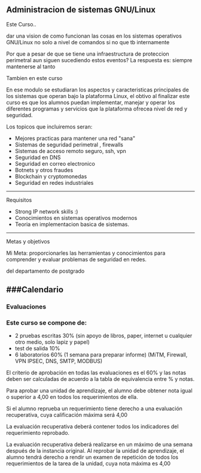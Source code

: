 ## Administracion de sistemas GNU/Linux 

Este Curso..

dar una vision de como funcionan las cosas en los sistemas operativos GNU/Linux no solo a nivel de comandos si no que tb internamente

Por que a pesar de que se tiene una infraestructura de proteccion perimetral aun siguen sucediendo estos eventos?
La respuesta es: siempre mantenerse al tanto

Tambien en este curso

En ese modulo se estudiaran los aspectos y caracteristicas principales de los sistemas que operan bajo la plataforma Linux, el obtivo al finalizar este curso es que los alumnos puedan implementar, manejar y operar los diferentes programas y servicios que la plataforma ofrecea nivel de red y seguridad.

Los topicos que incluiremos seran:

- Mejores practicas para mantener una red "sana"
- Sistemas de seguridad perimetral , firewalls
- Sistemas de acceso remoto seguro, ssh, vpn
- Seguridad en DNS
- Seguridad en correo electronico
- Botnets y otros fraudes
- Blockchain y cryptomonedas
- Seguridad en redes industriales

----------------
Requisitos

- Strong IP network skills :)
- Conocimientos en sistemas operativos modernos
- Teoria en implementacion basica de sistemas.

--------------
Metas y objetivos

Mi Meta:
proporcionarles las herramientas y conocimientos para comprender y evaluar problemas de seguridad en redes.

del departamento de postgrado


###Calendario
--------

### Evaluaciones

### Este curso se compone de:

* 2 pruebas escritas 30% (sin apoyo de libros, paper, internet u cualquier otro medio, solo lapiz y papel)
* test de salida 10%
* 6 laboratorios 60% (1 semana para preparar informe) (MiTM, Firewall, VPN IPSEC, DNS, SMTP, MODBUS)

El criterio de aprobación en todas las evaluaciones es el 60% y las notas deben ser calculadas de acuerdo a la tabla de equivalencia entre % y notas.

Para aprobar una unidad de aprendizaje, el alumno debe obtener nota igual o superior a 4,00 en todos los requerimientos de ella.

Si el alumno reprueba un requerimiento tiene derecho a una evaluación recuperativa, cuya calificación máxima será 4,00

La evaluación recuperativa deberá contener todos los indicadores del requerimiento reprobado.

La evaluación recuperativa deberá realizarse en un máximo de una semana después de la instancia original. Al reprobar la unidad de aprendizaje, el alumno tendrá derecho a rendir un examen de repetición de todos los requerimientos de la tarea de la unidad, cuya nota máxima es 4,00
